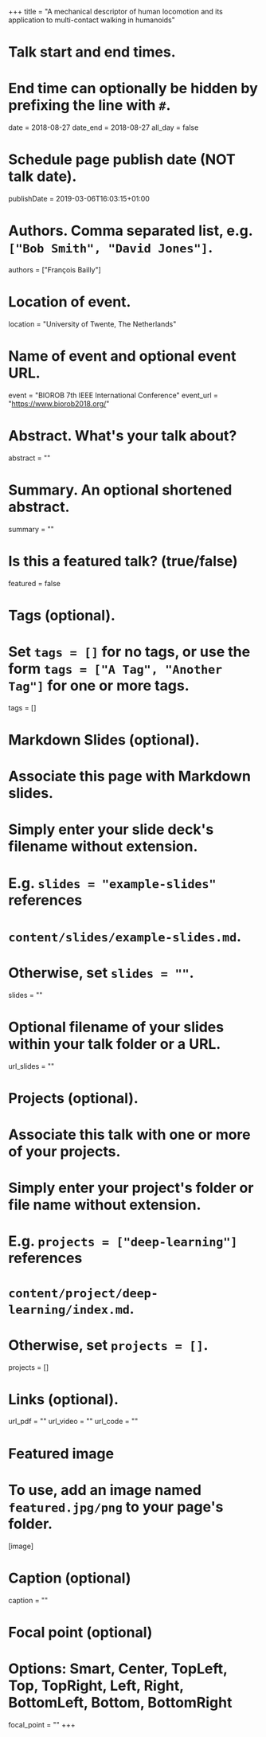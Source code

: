 +++
title = "A mechanical descriptor of human locomotion and its application to multi-contact walking in humanoids"

# Talk start and end times.
#   End time can optionally be hidden by prefixing the line with `#`.
date = 2018-08-27
date_end = 2018-08-27
all_day = false

# Schedule page publish date (NOT talk date).
publishDate = 2019-03-06T16:03:15+01:00

# Authors. Comma separated list, e.g. `["Bob Smith", "David Jones"]`.
authors = ["François Bailly"]

# Location of event.
location = "University of Twente, The Netherlands"

# Name of event and optional event URL.
event = "BIOROB 7th IEEE International Conference"
event_url = "https://www.biorob2018.org/"

# Abstract. What's your talk about?
abstract = ""

# Summary. An optional shortened abstract.
summary = ""

# Is this a featured talk? (true/false)
featured = false

# Tags (optional).
#   Set `tags = []` for no tags, or use the form `tags = ["A Tag", "Another Tag"]` for one or more tags.
tags = []

# Markdown Slides (optional).
#   Associate this page with Markdown slides.
#   Simply enter your slide deck's filename without extension.
#   E.g. `slides = "example-slides"` references 
#   `content/slides/example-slides.md`.
#   Otherwise, set `slides = ""`.
slides = ""

# Optional filename of your slides within your talk folder or a URL.
url_slides = ""

# Projects (optional).
#   Associate this talk with one or more of your projects.
#   Simply enter your project's folder or file name without extension.
#   E.g. `projects = ["deep-learning"]` references 
#   `content/project/deep-learning/index.md`.
#   Otherwise, set `projects = []`.
projects = []

# Links (optional).
url_pdf = ""
url_video = ""
url_code = ""

# Featured image
# To use, add an image named `featured.jpg/png` to your page's folder. 
[image]
  # Caption (optional)
  caption = ""

  # Focal point (optional)
  # Options: Smart, Center, TopLeft, Top, TopRight, Left, Right, BottomLeft, Bottom, BottomRight
  focal_point = ""
+++

